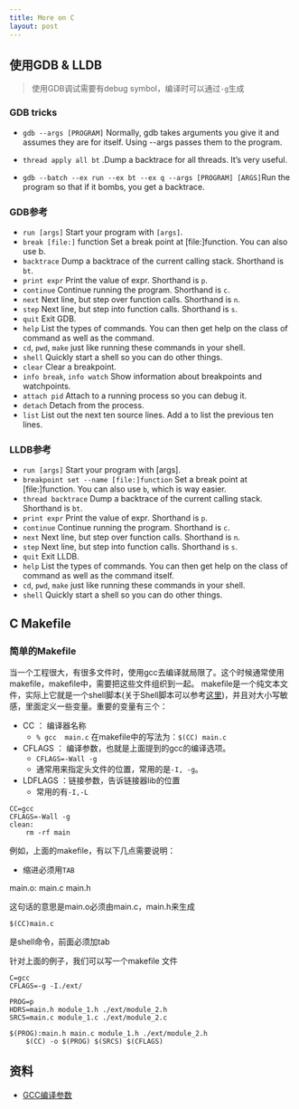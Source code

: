 ```yaml
---
title: More on C
layout: post
---
```


## 使用GDB & LLDB

> 使用GDB调试需要有debug symbol，编译时可以通过`-g`生成

### GDB tricks

- `gdb --args [PROGRAM]` Normally, gdb takes arguments you give it and assumes they are for itself. Using --args passes them to the program.

- `thread apply all bt` .Dump a backtrace for all threads. It’s very useful.

- `gdb --batch --ex run --ex bt --ex q --args [PROGRAM] [ARGS]`Run the program so that if it bombs, you get a backtrace.


### GDB参考

- `run [args]` Start your program with `[args]`.
- `break [file:]` function Set a break point at [file:]function. You can also use b.
- `backtrace` Dump a backtrace of the current calling stack. Shorthand is `bt`.
- `print expr` Print the value of expr. Shorthand is `p`.
- `continue` Continue running the program. Shorthand is `c`.
- `next` Next line, but step over function calls. Shorthand is `n`.
- `step` Next line, but step into function calls. Shorthand is `s`.
- `quit` Exit GDB.
- `help` List the types of commands. You can then get help on the class of command as well as
the command.
- `cd`, `pwd`, `make` just like running these commands in your shell.
- `shell` Quickly start a shell so you can do other things.
- `clear` Clear a breakpoint.
- `info break`, `info watch` Show information about breakpoints and watchpoints.
- `attach pid` Attach to a running process so you can debug it.
- `detach` Detach from the process.
- `list` List out the next ten source lines. Add a  to list the previous ten lines.

### LLDB参考

- `run [args]` Start your program with [args].
- `breakpoint set --name [file:]function` Set a break point at [file:]function. You can also
use `b`, which is way easier.
- `thread backtrace` Dump a backtrace of the current calling stack. Shorthand is `bt`.
- `print expr` Print the value of expr. Shorthand is `p`.
- `continue` Continue running the program. Shorthand is `c`.
- `next` Next line, but step over function calls. Shorthand is `n`.
- `step` Next line, but step into function calls. Shorthand is `s`.
- `quit` Exit LLDB.
- `help` List the types of commands. You can then get help on the class of command as well as
the command itself.
- `cd`, `pwd`, `make` just like running these commands in your shell.
- `shell` Quickly start a shell so you can do other things.

## C Makefile

### 简单的Makefile

当一个工程很大，有很多文件时，使用gcc去编译就局限了。这个时候通常使用makefile，makefile中，需要把这些文件组织到一起。
makefile是一个纯文本文件，实际上它就是一个shell脚本(关于Shell脚本可以参考[这里]())，并且对大小写敏感，里面定义一些变量。重要的变量有三个：

- CC ： 编译器名称
	- `% gcc  main.c` 在makefile中的写法为：`$(CC) main.c`
- CFLAGS ： 编译参数，也就是上面提到的gcc的编译选项。
	- `CFLAGS=-Wall -g`
	- 通常用来指定头文件的位置，常用的是`-I, -g`。
- LDFLAGS ：链接参数，告诉链接器lib的位置
	- 常用的有`-I,-L`

```
CC=gcc
CFLAGS=-Wall -g
clean:
	rm -rf main
```

例如，上面的makefile，有以下几点需要说明：

- 缩进必须用`TAB`

main.o: main.c main.h

这句话的意思是main.o必须由main.c，main.h来生成

`$(CC)main.c`

是shell命令，前面必须加tab

针对上面的例子，我们可以写一个makefile 文件


```
C=gcc
CFLAGS=-g -I./ext/

PROG=p
HDRS=main.h module_1.h ./ext/module_2.h
SRCS=main.c module_1.c ./ext/module_2.c

$(PROG):main.h main.c module_1.h ./ext/module_2.h
	$(CC) -o $(PROG) $(SRCS) $(CFLAGS)

```




## 资料

- [GCC编译参数](https://gcc.gnu.org/onlinedocs/gcc/Option-Summary.html)